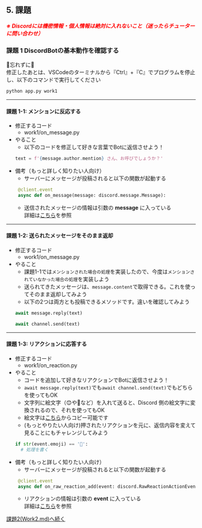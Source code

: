 ## 5. 課題

***<span style="color: red">※ Discordには機密情報・個人情報は絶対に入れないこと（迷ったらチューターに問い合わせ）</span>***

### 課題 1 DiscordBotの基本動作を確認する

🚨忘れずに🚨  
修正したあとは、VSCodeのターミナルから『Ctrl』+『C』でプログラムを停止し、以下のコマンドで実行してください
```ps
python app.py work1
```

---

#### 課題 1-1: メンションに反応する

- 修正するコード
  - work1/on_message.py
- やること
  - 以下のコードを修正して好きな言葉でBotに返信させよう！
  ```python
  text = f'{message.author.mention} さん、お呼びでしょうか？'
  ```  
- 備考（もっと詳しく知りたい人向け）
  - サーバーにメッセージが投稿されると以下の関数が起動する  
  ``` Python
   @client.event
   async def on_message(message: discord.message.Message):
  ```  
  - 送信されたメッセージの情報は引数の **message** に入っている  
  詳細は[こちら](https://discordpy.readthedocs.io/ja/latest/api.html#discord.Message)を参照

---

#### 課題 1-2: 送られたメッセージをそのまま返却
- 修正するコード
  - work1/on_message.py
- やること
  - 課題1-1では`メンションされた場合の処理`を実装したので、今度は`メンションされていなかった場合の処理`を実装しよう
  - 送られてきたメッセージは、`message.content`で取得できる。これを使ってそのまま返却してみよう
  - 以下の2つは両方とも投稿できるメソッドです。違いを確認してみよう    
   ```python
   await message.reply(text)
   ```
   ```python
   await channel.send(text)
   ```

---

#### 課題 1-3: リアクションに応答する

- 修正するコード
  - work1/on_reaction.py
- やること
  - コードを追加して好きなリアクションでBotに返信させよう！
  - `await message.reply(text)`でも`await channel.send(text)`でもどちらを使ってもOK
  - 文字列に絵文字（😊や🐍など）を入れて送ると、Discord 側の絵文字に変換されるので、それを使ってもOK
  - 絵文字は[こちら](https://fromkato.com/emoji)からコピー可能です
  - (もっとやりたい人向け)押されたリアクションを元に、返信内容を変えて見ることにもチャレンジしてみよう
  ```python
  if str(event.emoji) == '🐍':
    # 処理を書く
  ```
- 備考（もっと詳しく知りたい人向け）
  - サーバーにメッセージが投稿されると以下の関数が起動する  
  ``` Python
   @client.event
   async def on_raw_reaction_add(event: discord.RawReactionActionEvent):
  ```  
  - リアクションの情報は引数の **event** に入っている  
  詳細は[こちら](https://discordpy.readthedocs.io/ja/latest/api.html#discord.Reaction)を参照


[課題2(Work2.md)へ続く](./Work2.md)
